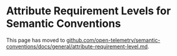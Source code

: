 # Attribute Requirement Levels for Semantic Conventions

This page has moved to
[github.com/open-telemetry/semantic-conventions/docs/general/attribute-requirement-level.md](https://github.com/open-telemetry/semantic-conventions/blob/main/docs/general/attribute-requirement-level.md).
